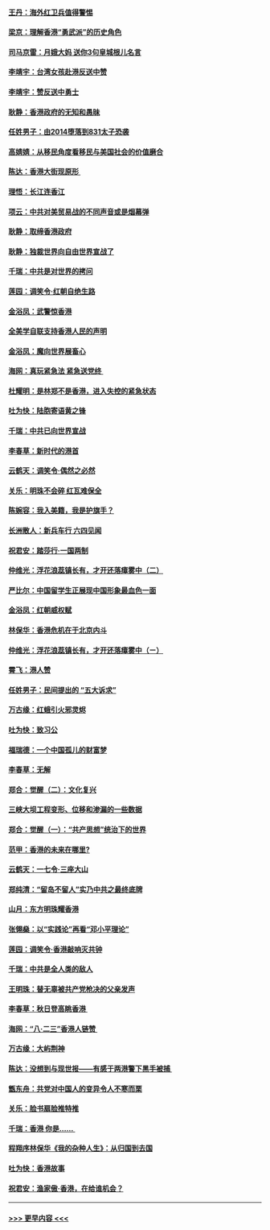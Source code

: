 #### [王丹：海外红卫兵值得警惕](../pages/nsc993/n11498138.md?t=09041522) 
#### [梁京：理解香港“勇武派”的历史角色](../pages/nsc993/n11498006.md?t=09041522) 
#### [司马京雷：月娥大妈  送你3句皇城根儿名言](../pages/nsc993/n11497885.md?t=09041522) 
#### [李靖宇：台湾女孩赴港反送中赞](../pages/nsc993/n11497721.md?t=09041522) 
#### [李靖宇：赞反送中勇士](../pages/nsc993/n11497452.md?t=09041522) 
#### [耿静：香港政府的无知和愚昧](../pages/nsc993/n11494238.md?t=09041522) 
#### [任姓男子：由2014堕落到831太子恐袭](../pages/nsc993/n11496683.md?t=09041522) 
#### [高婧婧：从移民角度看移民与美国社会的价值磨合](../pages/nsc993/n11495757.md?t=09041522) 
#### [陈达：香港大街现原形 ](../pages/nsc993/n11495441.md?t=09041522) 
#### [理悟：长江连香江](../pages/nsc993/n11495377.md?t=09041522) 
#### [项云：中共对美贸易战的不同声音或是烟幕弹](../pages/nsc993/n11494929.md?t=09041522) 
#### [耿静：取缔香港政府](../pages/nsc993/n11494218.md?t=09041522) 
#### [耿静：独裁世界向自由世界宣战了](../pages/nsc993/n11494190.md?t=09041522) 
#### [千瑞：中共是对世界的拷问](../pages/nsc993/n11493021.md?t=09041522) 
#### [莲园：调笑令‧红朝自绝生路](../pages/nsc993/n11493011.md?t=09041522) 
#### [金浴凤：武警惊香港](../pages/nsc993/n11492994.md?t=09041522) 
#### [全美学自联支持香港人民的声明](../pages/nsc993/n11492630.md?t=09041522) 
#### [金浴凤：魔向世界展畜心](../pages/nsc993/n11492599.md?t=09041522) 
#### [海网：真玩紧急法 紧急送党终 ](../pages/nsc993/n11492535.md?t=09041522) 
#### [杜耀明：是林郑不是香港，进入失控的紧急状态](../pages/nsc993/n11491420.md?t=09041522) 
#### [吐为快：陆胞寄语黄之锋](../pages/nsc993/n11491117.md?t=09041522) 
#### [千瑞：中共已向世界宣战](../pages/nsc993/n11490123.md?t=09041522) 
#### [李春草：新时代的港首](../pages/nsc993/n11489864.md?t=09041522) 
#### [云鹤天：调笑令·偶然之必然](../pages/nsc993/n11489701.md?t=09041522) 
#### [关乐：明珠不会碎 红瓦难保全](../pages/nsc993/n11489647.md?t=09041522) 
#### [陈婉容：我入美籍，我是护旗手？](../pages/nsc993/n11487908.md?t=09041522) 
#### [长洲散人：新兵车行 六四见闻](../pages/nsc993/n11487729.md?t=09041522) 
#### [祝君安：踏莎行‧一国两制](../pages/nsc993/n11487699.md?t=09041522) 
#### [仲维光：浮花浪蕊镇长有，才开还落瘴雾中（二）](../pages/nsc993/n11483286.md?t=09041522) 
#### [严比尔：中国留学生正展现中国形象最血色一面](../pages/nsc993/n11485145.md?t=09041522) 
#### [金浴凤：红朝威权赋](../pages/nsc993/n11485191.md?t=09041522) 
#### [林保华：香港危机在于北京内斗](../pages/nsc993/n11484593.md?t=09041522) 
#### [仲维光：浮花浪蕊镇长有，才开还落瘴雾中（ㄧ）](../pages/nsc993/n11483259.md?t=09041522) 
#### [霄飞：港人赞](../pages/nsc993/n11482957.md?t=09041522) 
#### [任姓男子：民间提出的 “五大诉求”](../pages/nsc993/n11482897.md?t=09041522) 
#### [万古缘：红蛾引火邪灵烬](../pages/nsc993/n11482886.md?t=09041522) 
#### [吐为快：致习公](../pages/nsc993/n11482867.md?t=09041522) 
#### [福瑞德：一个中国孤儿的财富梦](../pages/nsc993/n11482817.md?t=09041522) 
#### [李春草：无解](../pages/nsc993/n11482791.md?t=09041522) 
#### [郑合：觉醒（二）：文化复兴](../pages/nsc993/n11478025.md?t=09041522) 
#### [三峡大坝工程变形、位移和渗漏的一些数据](../pages/nsc993/n11478232.md?t=09041522) 
#### [郑合：觉醒（一）：“共产思想”统治下的世界](../pages/nsc993/n11477663.md?t=09041522) 
#### [范甲：香港的未来在哪里?](../pages/nsc993/n11477249.md?t=09041522) 
#### [云鹤天：一七令·三座大山](../pages/nsc993/n11477192.md?t=09041522) 
#### [郑纯清：“留岛不留人”实乃中共之最终底牌](../pages/nsc993/n11476160.md?t=09041522) 
#### [山月：东方明珠耀香港](../pages/nsc993/n11476077.md?t=09041522) 
#### [张翎燊：以“实践论”再看“邓小平理论”](../pages/nsc993/n11475733.md?t=09041522) 
#### [莲园：调笑令‧香港敲响灭共钟](../pages/nsc993/n11475723.md?t=09041522) 
#### [千瑞：中共是全人类的敌人](../pages/nsc993/n11475329.md?t=09041522) 
#### [王明珠：替无辜被共产党枪决的父亲发声](../pages/nsc993/n11474570.md?t=09041522) 
#### [李春草：秋日登高眺香港 ](../pages/nsc993/n11474491.md?t=09041522) 
#### [海网：“八·二三”香港人链赞 ](../pages/nsc993/n11474538.md?t=09041522) 
#### [万古缘：大屿荆神](../pages/nsc993/n11474401.md?t=09041522) 
#### [陈达：没想到与现世报——有感于两港警下黑手被捕 ](../pages/nsc993/n11472557.md?t=09041522) 
#### [甑东舟：共党对中国人的变异令人不寒而栗](../pages/nsc993/n11472496.md?t=09041522) 
#### [关乐：脸书扇脸推特推](../pages/nsc993/n11472488.md?t=09041522) 
#### [千瑞：香港  你是…… ](../pages/nsc993/n11472459.md?t=09041522) 
#### [程翔序林保华《我的杂种人生》：从归国到去国](../pages/nsc993/n11472369.md?t=09041522) 
#### [吐为快：香港故事](../pages/nsc993/n11471931.md?t=09041522) 
#### [祝君安：渔家傲‧香港，在给谁机会？](../pages/nsc993/n11469718.md?t=09041522) 

----
#### [ >>> 更早内容 <<< ](../indexes/nsc993-earlier.md)
